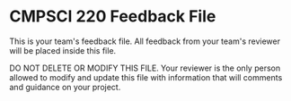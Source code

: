 # CMPSCI 220 Feedback File

This is your team's feedback file. All feedback from your team's
reviewer will be placed inside this file.

DO NOT DELETE OR MODIFY THIS FILE. Your reviewer is the only person
allowed to modify and update this file with information that will
comments and guidance on your project.


